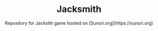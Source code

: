 <h1 align="center">Jacksmith</h1>
<p align="center">Repository for Jacksith game hosted on [Sunori.org](https://sunori.org)</p>
